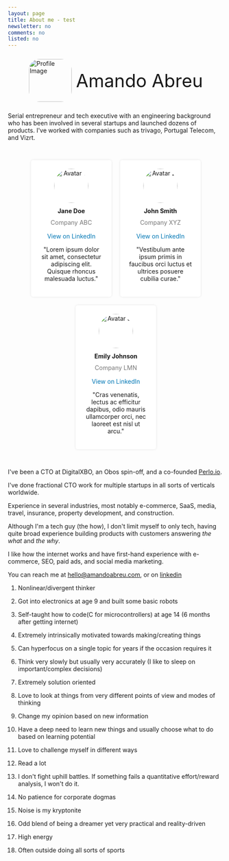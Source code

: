 ```yaml
---
layout: page
title: About me - test 
newsletter: no
comments: no
listed: no
---
```

<style type="text/css">
.profile-container {
    display: flex;
    align-items: center;
    padding: 10px;
    justify-content: center;
}

.profile-image {
    width: 70px;
    height: 70px;
    border-radius: 25px;
    margin-right: 10px;
}

.profile-name {
    font-size: 2em;
}

.testimonial-container {
    display: flex;
    flex-wrap: wrap;
    justify-content: center;
    padding: 20px 0;
}

.testimonial {
    background: #ffffff;
    padding: 20px;
    border-radius: 5px;
    box-shadow: 0px 0px 5px rgba(0, 0, 0, 0.1);
    margin: 10px;
    flex-basis: calc(33.333% - 20px);
    text-align: center;
}

.avatar {
    width: 80px;
    border-radius: 50%;
}

.name {
    font-weight: bold;
    margin: 10px 0;
}

.company {
    color: #777;
    margin-bottom: 15px;
}

.linkedin {
    color: #0077b5;
    text-decoration: none;
    margin-bottom: 15px;
}

/* Responsive design for screens larger than 768px */
@media (min-width: 768px) {
    .profile-image {
        width: 100px;
        height: 100px;
    }

    .profile-name {
        font-size: 3em;
    }
}

@media screen and (max-width: 480px) {
    .testimonial {
        flex-basis: 100%;
    }
}
</style>
<div class="profile-container">
    <img class="profile-image" width="70" height="70" src="https://amandoabreu.com/assets/images/amando.png" alt="Profile Image">
    <div class="profile-name">Amando Abreu</div>
</div>

Serial entrepreneur and tech executive with an engineering background who has been involved in several startups and launched dozens of products. I've worked with companies such as trivago, Portugal Telecom, and Vizrt. 

<div class="testimonial-container">
    <div class="testimonial">
        <img class="avatar" src="https://amandoabreu.com/assets/images/amando.png" alt="Avatar 1">
        <div class="name">Jane Doe</div>
        <div class="company">Company ABC</div>
        <div><a class="linkedin" href="https://www.linkedin.com/in/emilyjohnson" target="_blank">View on LinkedIn</a></div>
        <p>"Lorem ipsum dolor sit amet, consectetur adipiscing elit. Quisque rhoncus malesuada luctus."</p>
    </div>
    <div class="testimonial">
        <img class="avatar" src="https://amandoabreu.com/assets/images/amando.png" alt="Avatar 2">
        <div class="name">John Smith</div>
        <div class="company">Company XYZ</div>
<div><a class="linkedin" href="https://www.linkedin.com/in/emilyjohnson" target="_blank">View on LinkedIn</a></div>
        <p>"Vestibulum ante ipsum primis in faucibus orci luctus et ultrices posuere cubilia curae."</p>
    </div>
    <div class="testimonial">
        <img class="avatar" src="https://amandoabreu.com/assets/images/amando.png" alt="Avatar 3">
        <div class="name">Emily Johnson</div>
        <div class="company">Company LMN</div>
<div><a class="linkedin" href="https://www.linkedin.com/in/emilyjohnson" target="_blank">View on LinkedIn</a></div>
        <p>"Cras venenatis, lectus ac efficitur dapibus, odio mauris ullamcorper orci, nec laoreet est nisl ut arcu."</p>
    </div>
</div>

I've been a CTO at DigitalXBO, an Obos spin-off, and a co-founded <a href="https://perlo.io" target="_blank">Perlo.io</a>.

I've done fractional CTO work for multiple startups in all sorts of verticals worldwide.

Experience in several industries, most notably e-commerce, SaaS, media, travel, insurance, property development, and construction.

Although I'm a tech guy (the how), I don't limit myself to only tech, having quite broad experience building products with customers answering *the what* and *the why*. 

I like how the internet works and have first-hand experience with e-commerce, SEO, paid ads, and social media marketing. 

You can reach me at hello@amandoabreu.com, or on <a href="https://www.linkedin.com/in/amandoabreu/" target="_blank">linkedin</a>

1) Nonlinear/divergent thinker

2) Got into electronics at age 9 and built some basic robots

3) Self-taught how to code(C for microcontrollers) at age 14 (6 months after getting internet)

4) Extremely intrinsically motivated towards making/creating things

5) Can hyperfocus on a single topic for years if the occasion requires it

6) Think very slowly but usually very accurately (I like to sleep on important/complex decisions)

7) Extremely solution oriented

8) Love to look at things from very different points of view and modes of thinking

9) Change my opinion based on new information

10) Have a deep need to learn new things and usually choose what to do based on learning potential

11) Love to challenge myself in different ways

12) Read a lot

13) I don't fight uphill battles. If something fails a quantitative effort/reward analysis, I won't do it.

14) No patience for corporate dogmas 

15) Noise is my kryptonite

16) Odd blend of being a dreamer yet very practical and reality-driven

17) High energy

18) Often outside doing all sorts of sports
